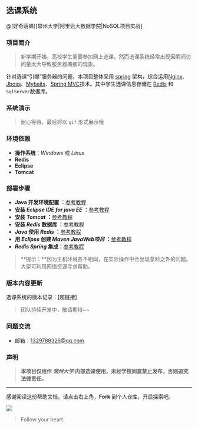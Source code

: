 ## 选课系统

@(好奇萌蜂)[常州大学|阿里云大数据学院|NoSQL项目实战]

### 项目简介

> 新学期开始，高校学生需要参加网上选课，然而选课系统经常出现因瞬间访问量太大导致服务器瘫痪的现象。 

针对选课“引爆”服务器的问题，本项目整体采用 [spring](https://www.yiibai.com/spring/) 架构，综合运用[Nginx](https://www.yiibai.com/nginx/nginx-install.html)、[Jboss](https://labs.supinfochina.com/jboss-java-%E5%BA%94%E7%94%A8%E6%9C%8D%E5%8A%A1%E5%99%A8%E6%90%AD%E5%BB%BA%E6%95%99%E7%A8%8B/)、[Mybaits](https://www.yiibai.com/mybatis/)、[Spring MVC](https://www.yiibai.com/spring_mvc)技术。其中学生选课信息存储在 [Redis](https://www.yiibai.com/redis) 和 `SqlServer`数据库。
### 系统演示
> 耐心等待，最后将以 `gif` 形式展示哦
### 环境依赖
- **操作系统**：*Windows* 或 *Linux*
- **Redis**
- **Eclipse**
- **Tomcat**

### 部署步骤
- **Java 开发环境配置 ：**[参考教程](https://www.runoob.com/java/java-environment-setup.html)
- **安装 *Eclipse IDE for java EE* ：**[参考教程](https://blog.csdn.net/jingzi9912/article/details/80889869)
- **安装 *Tomcat* ：**[参考教程](http://how2j.cn/k/tomcat/tomcat-deploy/1143.html)
- **安装 *Redis* 数据库 ：**[参考教程](https://www.runoob.com/redis/redis-install.html)
- ***Java* 使用 *Redis* ：**[参考教程](https://www.runoob.com/redis/redis-java.html)
- **用 *Eclipse* 创建 *Maven JavaWeb项目* ：**[参考教程](https://blog.csdn.net/weixin_43840640/article/details/88669678)
- ***Redis* *Spring*  集成：**[参考教程](http://how2j.cn/k/redis/redis-sping-data-redis/1719.html)

> **提示：**因为主机环境各不相同，在实际操作中会出现意料之外的问题。大家可利用网络资源寻求帮助。
### 版本内容更新
选课系统的版本记录：[超链接]
> 团队持续开发中，敬请期待~~
### 问题交流
- 邮箱：<1329788326@qq.com>
### 声明

> **本项目仅用作 *常州大学* 内部选课使用，未经学校同意禁止发布，否则追究法律责任。**

---------
感谢阅读这份帮助文档。请点击右上角，**Fork** 到个人仓库，开启探索吧。

![](https://pandao.github.io/editor.md/examples/images/4.jpg)

> Follow your heart.
